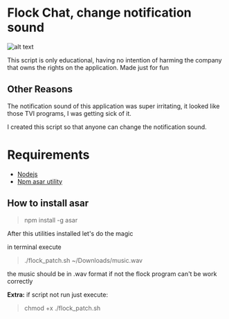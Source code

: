 # Flock Chat, change notification sound

![alt text](https://image4.owler.com/logo/flock_owler_20170318_060528_original.png "flock logo")

This script is only educational, having no intention of harming the company that owns the rights on the application. Made just for fun

## Other Reasons
The notification sound of this application was super irritating, it looked like those TVI programs, I was getting sick of it.

I created this script so that anyone can change the notification sound.

# Requirements

 - [Nodejs](https://nodejs.org/en/download/)
-  [Npm asar utility](https://www.npmjs.com/package/asar)


## How to install asar

> npm install -g asar

After this utilities installed let's do the magic

in terminal execute

> ./flock_patch.sh ~/Downloads/music.wav

the music should be in .wav format if not the flock program can't be work correctly

**Extra:**
if script not run just execute:

> chmod +x ./flock_patch.sh
